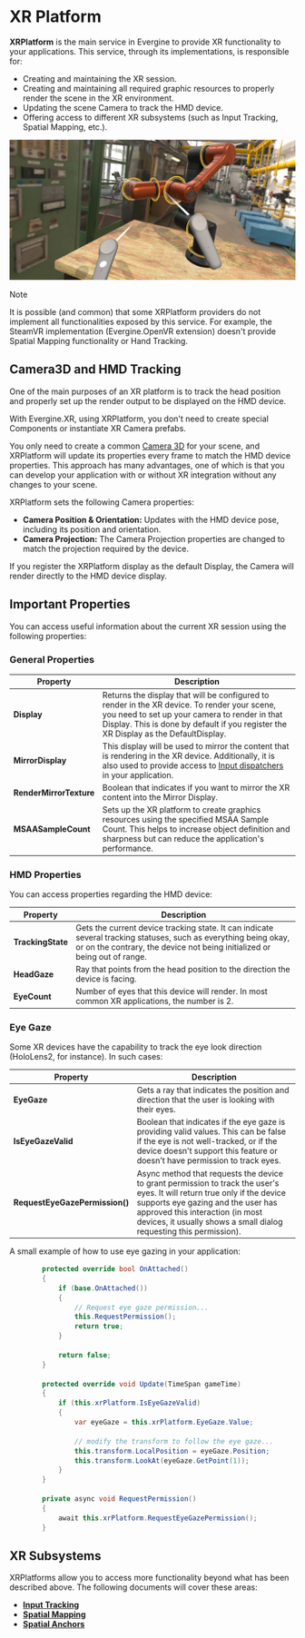# XR Platform

**XRPlatform** is the main service in Evergine to provide XR functionality to your applications. This service, through its implementations, is responsible for:
- Creating and maintaining the XR session.
- Creating and maintaining all required graphic resources to properly render the scene in the XR environment.
- Updating the scene Camera to track the HMD device.
- Offering access to different XR subsystems (such as Input Tracking, Spatial Mapping, etc.).

![XR Sample](images/xrsample.jpg)

> [!Note]
> It is possible (and common) that some XRPlatform providers do not implement all functionalities exposed by this service. For example, the SteamVR implementation (Evergine.OpenVR extension) doesn't provide Spatial Mapping functionality or Hand Tracking.

## Camera3D and HMD Tracking

One of the main purposes of an XR platform is to track the head position and properly set up the render output to be displayed on the HMD device.

With Evergine.XR, using XRPlatform, you don't need to create special Components or instantiate XR Camera prefabs.

You only need to create a common [Camera 3D](../graphics/cameras.md) for your scene, and XRPlatform will update its properties every frame to match the HMD device properties. This approach has many advantages, one of which is that you can develop your application with or without XR integration without any changes to your scene.

XRPlatform sets the following Camera properties:
* **Camera Position & Orientation:** Updates with the HMD device pose, including its position and orientation.
* **Camera Projection:** The Camera Projection properties are changed to match the projection required by the device.

If you register the XRPlatform display as the default Display, the Camera will render directly to the HMD device display.

## Important Properties

You can access useful information about the current XR session using the following properties:

### General Properties

| Property | Description |
|---|---|
| **Display** | Returns the display that will be configured to render in the XR device. To render your scene, you need to set up your camera to render in that Display. This is done by default if you register the XR Display as the DefaultDisplay. |
| **MirrorDisplay** | This display will be used to mirror the content that is rendering in the XR device. Additionally, it is also used to provide access to [Input dispatchers](../input/index.md) in your application. |
| **RenderMirrorTexture** | Boolean that indicates if you want to mirror the XR content into the Mirror Display. | 
| **MSAASampleCount** | Sets up the XR platform to create graphics resources using the specified MSAA Sample Count. This helps to increase object definition and sharpness but can reduce the application's performance. |

### HMD Properties

You can access properties regarding the HMD device:

| Property | Description |
|---|---|
| **TrackingState** | Gets the current device tracking state. It can indicate several tracking statuses, such as everything being okay, or on the contrary, the device not being initialized or being out of range. |
| **HeadGaze** | Ray that points from the head position to the direction the device is facing. |
| **EyeCount** | Number of eyes that this device will render. In most common XR applications, the number is 2. |

### Eye Gaze

Some XR devices have the capability to track the eye look direction (HoloLens2, for instance). In such cases:

| Property | Description |
|---|---|
| **EyeGaze** | Gets a ray that indicates the position and direction that the user is looking with their eyes. |
| **IsEyeGazeValid** | Boolean that indicates if the eye gaze is providing valid values. This can be false if the eye is not well-tracked, or if the device doesn't support this feature or doesn't have permission to track eyes. |
| **RequestEyeGazePermission()** | Async method that requests the device to grant permission to track the user's eyes. It will return true only if the device supports eye gazing and the user has approved this interaction (in most devices, it usually shows a small dialog requesting this permission). |

A small example of how to use eye gazing in your application:

```csharp
        protected override bool OnAttached()
        {
            if (base.OnAttached())
            {
                // Request eye gaze permission...
                this.RequestPermission();
                return true;
            }

            return false;
        }

        protected override void Update(TimeSpan gameTime)
        {
            if (this.xrPlatform.IsEyeGazeValid)
            {
                var eyeGaze = this.xrPlatform.EyeGaze.Value;

                // modify the transform to follow the eye gaze...
                this.transform.LocalPosition = eyeGaze.Position;
                this.transform.LookAt(eyeGaze.GetPoint(1));
            }
        }        

        private async void RequestPermission()
        {
            await this.xrPlatform.RequestEyeGazePermission();
        }
```

## XR Subsystems

XRPlatforms allow you to access more functionality beyond what has been described above. The following documents will cover these areas:

- **[Input Tracking](input_tracking/index.md)**
- **[Spatial Mapping](spatial_mapping.md)**
- **[Spatial Anchors](spatial_anchors.md)**